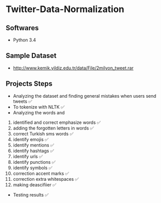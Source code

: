 # Twitter-Data-Normalization

## Softwares

* Python 3.4

## Sample Dataset

* http://www.kemik.yildiz.edu.tr/data/File/2milyon_tweet.rar

## Projects Steps

* Analyzing the dataset and finding general mistakes when users send
tweets :white_check_mark:
* To tokenize with NLTK :white_check_mark:
* Analyzing the words and

1. identified and correct emphasize words :white_check_mark:
2. adding the forgotten letters in words :white_check_mark:
3. correct Turkish sms words :white_check_mark:
4. identify emojis :white_check_mark:
5. identify mentions :white_check_mark:
6. identify hashtags :white_check_mark:
7. identify urls :white_check_mark:
8. identify punctions :white_check_mark:
9. identify symbols :white_check_mark:
10. correction accent marks :white_check_mark:
11. correction extra whitespaces :white_check_mark:
12. making deascifiier :white_check_mark:

* Testing results :white_check_mark:
